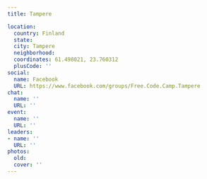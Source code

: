 ```yaml
---
title: Tampere

location:
  country: Finland
  state: 
  city: Tampere
  neighborhood: 
  coordinates: 61.498021, 23.760312
  plusCode: ''
social:
  name: Facebook
  URL: https://www.facebook.com/groups/Free.Code.Camp.Tampere
chat:
  name: ''
  URL: ''
event:
  name: ''
  URL: ''
leaders:
- name: ''
  URL: ''
photos:
  old: 
  cover: ''
---
```

